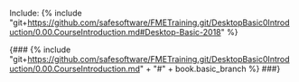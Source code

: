 <script src="generateChapter.js">
  generateChapter("git+https://github.com/safesoftware/FMETraining.git/DesktopBasic0Introduction/0.00.CourseIntroduction.md#Desktop-Basic-2018","0.00.About2.md")
</script>

Include:
{% include "git+https://github.com/safesoftware/FMETraining.git/DesktopBasic0Introduction/0.00.CourseIntroduction.md#Desktop-Basic-2018" %}

{### {% include "git+https://github.com/safesoftware/FMETraining.git/DesktopBasic0Introduction/0.00.CourseIntroduction.md" + "#" + book.basic_branch %} ###}
